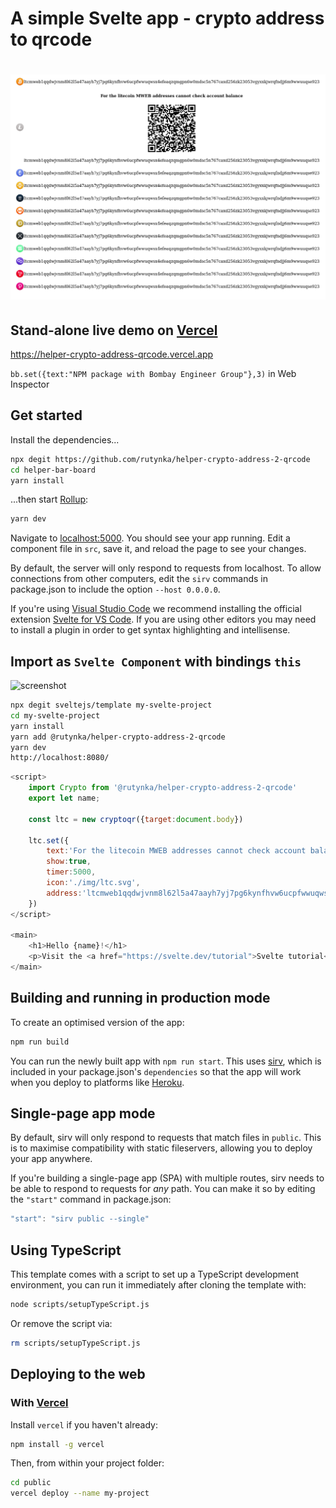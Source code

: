 # A simple Svelte app - crypto address to qrcode

<h1 align="center">
    <a href="https://helper-crypto-address-qrcode.vercel.app">
	<img width="820" src="qrcode_crypto_screenshot.png" alt="screenshot">
	</a>
	<br>
</h1>


## Stand-alone live demo on [Vercel](https://vercel.com)

https://helper-crypto-address-qrcode.vercel.app

`bb.set({text:"NPM package with Bombay Engineer Group"},3)` in Web Inspector

## Get started

Install the dependencies...

```bash
npx degit https://github.com/rutynka/helper-crypto-address-2-qrcode
cd helper-bar-board
yarn install
```

...then start [Rollup](https://rollupjs.org):

```bash
yarn dev
```

Navigate to [localhost:5000](http://localhost:5000). You should see your app running. Edit a component file in `src`, save it, and reload the page to see your changes.

By default, the server will only respond to requests from localhost. To allow connections from other computers, edit the `sirv` commands in package.json to include the option `--host 0.0.0.0`.

If you're using [Visual Studio Code](https://code.visualstudio.com/) we recommend installing the official extension [Svelte for VS Code](https://marketplace.visualstudio.com/items?itemName=svelte.svelte-vscode). If you are using other editors you may need to install a plugin in order to get syntax highlighting and intellisense.

## Import as `Svelte Component` with bindings `this`

<img width="820" src="public/qrcode_screenshot_hello_svelte.png" alt="screenshot">

```bash
npx degit sveltejs/template my-svelte-project
cd my-svelte-project
yarn install
yarn add @rutynka/helper-crypto-address-2-qrcode
yarn dev
http://localhost:8080/
```

```js
<script>
	import Crypto from '@rutynka/helper-crypto-address-2-qrcode'
	export let name;

	const ltc = new cryptoqr({target:document.body})

	ltc.set({
		text:'For the litecoin MWEB addresses cannot check account balance',
		show:true,
		timer:5000,
		icon:'./img/ltc.svg',
		address:'ltcmweb1qqdwjvnm8l62l5a47aayh7yj7pg6kynfhvw6ucpfwwuqwsx4efeaqzqmgpn6w0mdsc5n767caxd256zk23053vgyxxkjwrqfndjj6m9wwuuqse923'
	})
</script>

<main>
	<h1>Hello {name}!</h1>
	<p>Visit the <a href="https://svelte.dev/tutorial">Svelte tutorial</a> to learn how to build Svelte apps.</p>
</main>
```

## Building and running in production mode

To create an optimised version of the app:

```bash
npm run build
```

You can run the newly built app with `npm run start`. This uses [sirv](https://github.com/lukeed/sirv), which is included in your package.json's `dependencies` so that the app will work when you deploy to platforms like [Heroku](https://heroku.com).


## Single-page app mode

By default, sirv will only respond to requests that match files in `public`. This is to maximise compatibility with static fileservers, allowing you to deploy your app anywhere.

If you're building a single-page app (SPA) with multiple routes, sirv needs to be able to respond to requests for *any* path. You can make it so by editing the `"start"` command in package.json:

```js
"start": "sirv public --single"
```

## Using TypeScript

This template comes with a script to set up a TypeScript development environment, you can run it immediately after cloning the template with:

```bash
node scripts/setupTypeScript.js
```

Or remove the script via:

```bash
rm scripts/setupTypeScript.js
```

## Deploying to the web

### With [Vercel](https://vercel.com)

Install `vercel` if you haven't already:

```bash
npm install -g vercel
```

Then, from within your project folder:

```bash
cd public
vercel deploy --name my-project
```
